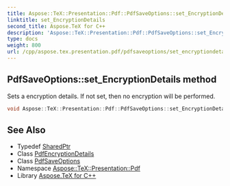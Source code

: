 ```yaml
---
title: Aspose::TeX::Presentation::Pdf::PdfSaveOptions::set_EncryptionDetails method
linktitle: set_EncryptionDetails
second_title: Aspose.TeX for C++
description: 'Aspose::TeX::Presentation::Pdf::PdfSaveOptions::set_EncryptionDetails method. Sets a encryption details. If not set, then no encryption will be performed in C++.'
type: docs
weight: 800
url: /cpp/aspose.tex.presentation.pdf/pdfsaveoptions/set_encryptiondetails/
---
```

## PdfSaveOptions::set_EncryptionDetails method


Sets a encryption details. If not set, then no encryption will be performed.

```cpp
void Aspose::TeX::Presentation::Pdf::PdfSaveOptions::set_EncryptionDetails(System::SharedPtr<PdfEncryptionDetails> value)
```

## See Also

* Typedef [SharedPtr](../../../system/sharedptr/)
* Class [PdfEncryptionDetails](../../pdfencryptiondetails/)
* Class [PdfSaveOptions](../)
* Namespace [Aspose::TeX::Presentation::Pdf](../../)
* Library [Aspose.TeX for C++](../../../)
